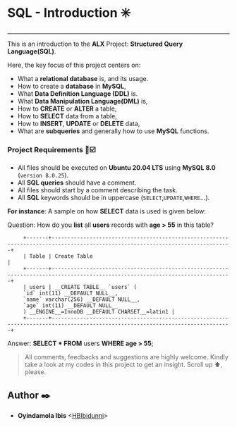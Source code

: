 # SQL - Introduction :eight_spoked_asterisk:
---------
This is an introduction to the __ALX__ Project: __Structured Query Language(SQL)__. 

Here, the key focus of this project centers on: 
- What a __relational database__ is, and its usage.
- How to create a __database__ in __MySQL__, 
- What __Data Definition Language (DDL)__ is. 
- What __Data Manipulation Language(DML)__ is, 
- How to __CREATE__ or __ALTER__ a table,
- How to __SELECT__ data from a table, 
- How to __INSERT__, __UPDATE__ or __DELETE__ data,
- What are __subqueries__ and generally how to use __MySQL__ functions.

### Project Requirements :scroll::ballot_box_with_check:
- All files should be executed on __Ubuntu 20.04 LTS__ using __MySQL 8.0__ (`version 8.0.25`).
- All __SQL queries__ should have a comment.
- All files should start by a comment describing the task.
- All __SQL__ keywords should be in uppercase (`SELECT`,`UPDATE`,`WHERE`…).


__For instance__: A sample on how __SELECT__ data is used is given below:

Question: How do you __list__ all __users__ records with __age > 55__ in this table?

         +-------+-------------------------------------------------------------------------------------------------------------------------------+
         | Table | Create Table                                                                                                                  |
         +-------+-------------------------------------------------------------------------------------------------------------------------------+
         | users | __CREATE TABLE__ `users` (
         `id` int(11) __DEFAULT NULL__,
         `name` varchar(256) __DEFAULT NULL__,
         `age` int(11) __DEFAULT NULL__
         ) __ENGINE__=InnoDB __DEFAULT CHARSET__=latin1 |
         +-------+-------------------------------------------------------------------------------------------------------------------------------+


Answer: __SELECT * FROM__ users __WHERE age > 55__;

> All comments, feedbacks and suggestions are highly welcome. Kindly take a look at my
codes in this project to get an insight. Scroll up :arrow_up:, please.

##  Author :black_nib:
*  __Oyindamola Ibis__ <[HBIbidunni](https://github.com/HBIbidunni)>

